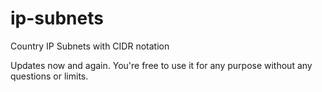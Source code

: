 # ip-subnets
Country IP Subnets with CIDR notation

Updates now and again. You're free to use it for any purpose without any questions or limits.
